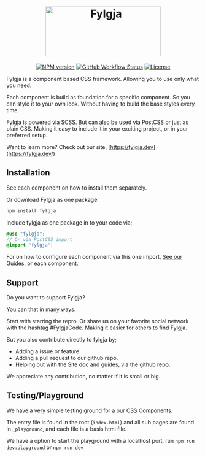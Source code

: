 <div align="center">
<h1>
  <a href="https://fylgja.dev/">
    <img src="https://github.com/fylgja/fylgja/blob/main/assets/logo.svg" alt="Fylgja" width="300" height="130">
  </a>
</h1>

[![NPM version](https://img.shields.io/npm/v/fylgja?logo=npm&style=flat-square)](https://www.npmjs.com/package/fylgja)
[![GitHub Workflow Status](https://img.shields.io/github/actions/workflow/status/fylgja/fylgja/test.yml?branch=main&color=%2343a047&style=flat-square)](https://github.com/fylgja/fylgja/actions)
[![License](https://img.shields.io/github/license/fylgja/fylgja?color=%23234&style=flat-square)](/LICENSE)

</div>

Fylgja is a component based CSS framework.
Allowing you to use only what you need.

Each component is build as foundation for a specific component.
So you can style it to your own look.
Without having to build the base styles every time.

Fylgja is powered via SCSS.
But can also be used via PostCSS or just as plain CSS.
Making it easy to include it in your exciting project,
or in your preferred setup.

Want to learn more?
Check out our site, [https://fylgja.dev](https://fylgja.dev/)

## Installation

See each component on how to install them separately.

Or download Fylgja as one package.

```bash
npm install fylgja
```

Include fylgja as one package in to your code via;

```scss
@use "fylgja";
// Or via PostCSS import
@import "fylgja";
```

For on how to configure each component via this one import,
[See our Guides](https://fylgja.dev/guides/), or each component.

## Support

Do you want to support Fylgja?

You can that in many ways.

Start with starring the repro.
Or share us on your favorite social network with the hashtag #FylgjaCode.
Making it easier for others to find Fylgja.

But you also contribute directly to fylgja by;

- Adding a issue or feature.
- Adding a pull request to our github repo.
- Helping out with the Site doc and guides, via the github repo.

We appreciate any contribution, no matter if it is small or big.

## Testing/Playground

We have a very simple testing ground for a our CSS Components.

The entry file is found in the root (`index.html`) and all sub pages are found in `_playground`,
and each file is a basis html file.

We have a option to start the playground with a localhost port,
run `npm run dev:playground` or `npm run dev`
